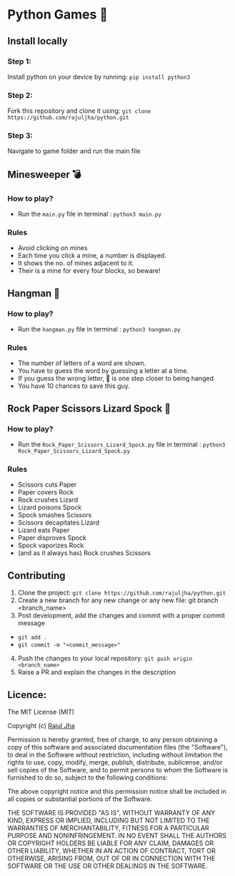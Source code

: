 # Python Games :snake:
## Install locally
### Step 1:
Install python on your device by running:
`pip install python3`

### Step 2:
Fork this repository and clone it using:
`git clone https://github.com/rajuljha/python.git`
 
### Step 3:
Navigate to game folder and run the main file



## Minesweeper :bomb:
### How to play?
- Run the `main.py` file in terminal : 
`python3 main.py`
### Rules
- Avoid clicking on mines
- Each time you click a mine, a number is displayed.
- It shows the no. of mines adjacent to it.
- Their is a mine for every four blocks, so beware!


## Hangman :japanese_goblin:
### How to play?
- Run the `hangman.py` file in terminal : 
`python3 hangman.py`
### Rules
- The number of letters of a word are shown.
- You have to guess the word by guessing a letter at a time.
- If you guess the wrong letter, :japanese_goblin: is one step closer to being hanged
- You have 10 chances to save this guy.


## Rock Paper Scissors Lizard Spock :vulcan_salute:
### How to play?
- Run the `Rock_Paper_Scissors_Lizard_Spock.py` file in terminal : 
`python3 Rock_Paper_Scissors_Lizard_Spock.py`
### Rules
* Scissors cuts Paper
* Paper covers Rock
* Rock crushes Lizard
* Lizard poisons Spock
* Spock smashes Scissors
* Scissors decapitates Lizard
* Lizard eats Paper
* Paper disproves Spock
* Spock vaporizes Rock
* (and as it always has) Rock crushes Scissors



## Contributing
1. Clone the project:
`git clone https://github.com/rajuljha/python.git`
2. Create a new branch for any new change or any new file:
git branch <branch_name>
3. Post development, add the changes and commit with a proper commit message
- `git add .`
- `git commit -m "<commit_message>"`
4. Push the changes to your local repository:
`git push origin <branch_name>`
5. Raise a PR and explain the changes in the description



## Licence:
The MIT License (MIT)

Copyright (c) [Rajul Jha](rajuljha49@gmail.com)

Permission is hereby granted, free of charge, to any person obtaining a
copy of this software and associated documentation files (the
"Software"), to deal in the Software without restriction, including
without limitation the rights to use, copy, modify, merge, publish,
distribute, sublicense, and/or sell copies of the Software, and to
permit persons to whom the Software is furnished to do so, subject to
the following conditions:

The above copyright notice and this permission notice shall be included
in all copies or substantial portions of the Software.

THE SOFTWARE IS PROVIDED "AS IS", WITHOUT WARRANTY OF ANY KIND, EXPRESS
OR IMPLIED, INCLUDING BUT NOT LIMITED TO THE WARRANTIES OF
MERCHANTABILITY, FITNESS FOR A PARTICULAR PURPOSE AND NONINFRINGEMENT.
IN NO EVENT SHALL THE AUTHORS OR COPYRIGHT HOLDERS BE LIABLE FOR ANY
CLAIM, DAMAGES OR OTHER LIABILITY, WHETHER IN AN ACTION OF CONTRACT,
TORT OR OTHERWISE, ARISING FROM, OUT OF OR IN CONNECTION WITH THE
SOFTWARE OR THE USE OR OTHER DEALINGS IN THE SOFTWARE.
